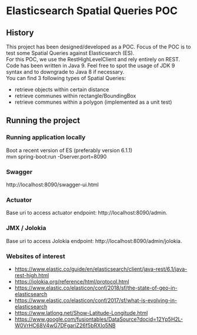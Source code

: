 # Elasticsearch Spatial Queries POC

## History
This project has been designed/developed as a POC. Focus of the POC is to test some Spatial Queries against Elasticsearch (ES).<br>
For this POC, we use the RestHighLevelClient and rely entirely on REST.<br>Code has been written in Java 9. Feel free to spot the usage of JDK 9 syntax and to downgrade to Java 8 if necessary.  
You can find 3 following types of Spatial Queries: 
- retrieve objects within certain distance
- retrieve communes within rectangle/BoundingBox
- retrieve communes within a polygon (implemented as a unit test)  

## Running the project

### Running application locally
Boot a recent version of ES (preferably version 6.1.1)<br>
mvn spring-boot:run -Dserver.port=8090

### Swagger
http://localhost:8090/swagger-ui.html

### Actuator
Base uri to access actuator endpoint: http://localhost:8090/admin.<br>

### JMX / Jolokia
Base uri to access Jolokia endpoint: http://localhost:8090/admin/jolokia.<br>

### Websites of interest
* https://www.elastic.co/guide/en/elasticsearch/client/java-rest/6.1/java-rest-high.html
* https://jolokia.org/reference/html/protocol.html
* https://www.elastic.co/elasticon/conf/2018/sf/the-state-of-geo-in-elasticsearch
* https://www.elastic.co/elasticon/conf/2017/sf/what-is-evolving-in-elasticsearch
* https://www.latlong.net/Show-Latitude-Longitude.html
* https://www.google.com/fusiontables/DataSource?docid=12Yp5H2L-W0VrHC68V4wG7DFgariZ26f5bRXIo5NB